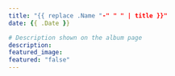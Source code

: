 ```yaml
---
title: "{{ replace .Name "-" " " | title }}"
date: {{ .Date }}

# Description shown on the album page
description: 
featured_image:
featured: "false"
---
```


